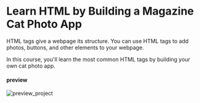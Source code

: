 # Learn HTML by Building a Magazine Cat Photo App

HTML tags give a webpage its structure. 
You can use HTML tags to add photos, 
buttons, and other elements to your webpage.

In this course, 
you'll learn the most common 
HTML tags by building your own cat photo app.

<h4>preview</h4>
    <img src="/blob/main/images/previews/preview_project.png" alt="preview_project">
